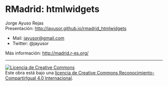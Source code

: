 RMadrid: htmlwidgets
==================
  
  Jorge Ayuso Rejas    
Presentación: http://jayusor.github.io/rmadrid_htmlwidgets


* Mail:    jayusor@gmail.com
* Twitter: @jayusor


Más información: http://madrid.r-es.org/
  
  ---
  <a rel="license" href="http://creativecommons.org/licenses/by-sa/4.0/"><img alt="Licencia de Creative Commons" style="border-width:0" src="https://i.creativecommons.org/l/by-sa/4.0/88x31.png" /></a><br />Este obra está bajo una <a rel="license" href="http://creativecommons.org/licenses/by-sa/4.0/">licencia de Creative Commons Reconocimiento-CompartirIgual 4.0 Internacional</a>.
